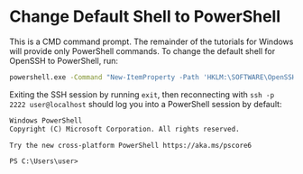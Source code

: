# Change Default Shell to PowerShell

This is a CMD command prompt. The remainder of the tutorials for Windows will provide only PowerShell commands. To change the default shell for OpenSSH to PowerShell, run:

```cmd
powershell.exe -Command "New-ItemProperty -Path 'HKLM:\SOFTWARE\OpenSSH' -Name DefaultShell -Value 'C:\Windows\System32\WindowsPowerShell\v1.0\powershell.exe' -PropertyType String -Force"
```

Exiting the SSH session by running `exit`, then reconnecting with `ssh -p 2222 user@localhost` should log you into a PowerShell session by default:

```txt
Windows PowerShell
Copyright (C) Microsoft Corporation. All rights reserved.

Try the new cross-platform PowerShell https://aka.ms/pscore6

PS C:\Users\user>
```